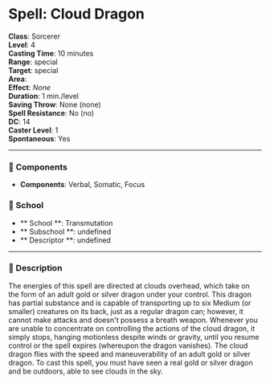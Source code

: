 
# Spell: Cloud Dragon
**Class**: Sorcerer  
**Level**: 4  
**Casting Time**: 10 minutes  
**Range**: special  
**Target**: special  
**Area**:   
**Effect**: _None_  
**Duration**: 1 min./level  
**Saving Throw**: None (none)  
**Spell Resistance**: No (no)  
**DC**: 14  
**Caster Level**: 1  
**Spontaneous**: Yes

---

### 🔮 Components
- **Components**: Verbal, Somatic, Focus

### 🏫 School
- ** School **: Transmutation
- ** Subschool **: undefined
- ** Descriptor **: undefined
---

### 📜 Description
The energies of this spell are directed at clouds overhead, which take on the form of an adult gold or silver dragon under your control. This dragon has partial substance and is capable of transporting up to six Medium (or smaller) creatures on its back, just as a regular dragon can; however, it cannot make attacks and doesn't possess a breath weapon. Whenever you are unable to concentrate on controlling the actions of the cloud dragon, it simply stops, hanging motionless despite winds or gravity, until you resume control or the spell expires (whereupon the dragon vanishes). The cloud dragon flies with the speed and maneuverability of an adult gold or silver dragon. To cast this spell, you must have seen a real gold or silver dragon and be outdoors, able to see clouds in the sky.
